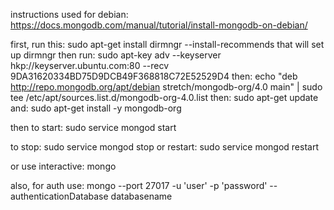 instructions used for debian:
https://docs.mongodb.com/manual/tutorial/install-mongodb-on-debian/


first, run this:
sudo apt-get install dirmngr --install-recommends
that will set up dirmngr
then run:
sudo apt-key adv --keyserver hkp://keyserver.ubuntu.com:80 --recv 9DA31620334BD75D9DCB49F368818C72E52529D4
then:
echo "deb http://repo.mongodb.org/apt/debian stretch/mongodb-org/4.0 main" | sudo tee /etc/apt/sources.list.d/mongodb-org-4.0.list
then:
sudo apt-get update
and:
sudo apt-get install -y mongodb-org

then to start:
sudo service mongod start

to stop:
sudo service mongod stop
or restart:
sudo service mongod restart

or use interactive:
mongo

also, for auth use:
mongo --port 27017 -u 'user' -p 'password' --authenticationDatabase databasename